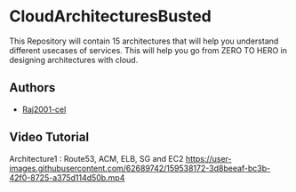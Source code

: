 
# CloudArchitecturesBusted

This Repository will contain 15 architectures that will help you understand 
different usecases of services.
This  will help you go from ZERO TO HERO in designing  architectures with cloud.



## Authors

- [Raj2001-cel](https://github.com/Raj2001-cel)

## Video Tutorial

Architecture1 : Route53, ACM, ELB, SG and EC2
https://user-images.githubusercontent.com/62689742/159538172-3d8beeaf-bc3b-42f0-8725-a375d114d50b.mp4



